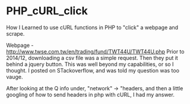 # PHP_cURL_click
How I Learned to use cURL functions in PHP to "click" a webpage and scrape.

Webpage - http://www.twse.com.tw/en/trading/fund/TWT44U/TWT44U.php
Prior to 2014/12, downloading a csv file was a simple request. Then they put it behind a jquery button.
This was well beyond my capabilities, or so I thought.
I posted on STackoverflow, and was told my question was too vauge. 

After looking at the <ctrl><shift>Q info under, "network" -> "headers, and then a little googling of how to send
headers in php with cURL, I had my answer. 
